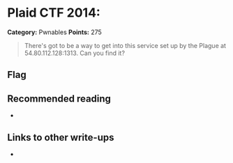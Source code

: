 # Plaid CTF 2014: 

**Category:** Pwnables
**Points:** 275

> There's got to be a way to get into this service set up by the Plague at 54.80.112.128:1313. Can you find it?

## Flag


## Recommended reading
* <NONE>

## Links to other write-ups
* <NONE>
